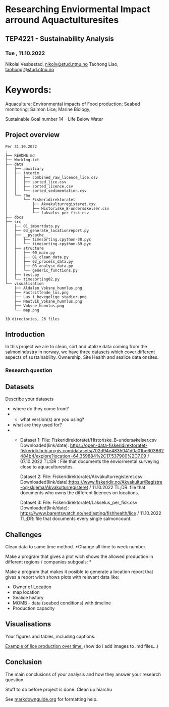 # Researching Enviormental Impact arround Aquactulturesites 
## TEP4221 - Sustainability Analysis
### Tue , 11.10.2022

Nikolai Vesbøstad, nikolv@stud.ntnu.no
Taohong Liao, taohongl@stud.ntnu.no

# Keywords:
Aquaculture; 
Environmental impacts of Food production; 
Seabed monitoring; 
Salmon Lice; 
Marine Biology;

Sustainable Goal number 14 - Life Below Water

## Project overview
```
Per 31.10.2022
.
├── README.md
├── Worklog.txt
├── data
│   ├── auxiliary
│   ├── interim
│   │   ├── combined_raw_licence_lice.csv
│   │   ├── sorted_lice.csv
│   │   ├── sorted_licence.csv
│   │   └── sorted_sedimentation.csv
│   └── raw
│       └── Fiskeridirektoratet
│           ├── Akvakulturregisteret.csv
│           ├── Historiske_B-undersøkelser.csv
│           └── lakselus_per_fisk.csv
├── docs
├── src
│   ├── 01_importdata.py
│   ├── 03_generate_locationreport.py
│   ├── __pycache__
│   │   ├── timesorting.cpython-38.pyc
│   │   └── timesorting.cpython-39.pyc
│   ├── structure
│   │   ├── 00_main.py
│   │   ├── 01_clean_data.py
│   │   ├── 02_process_data.py
│   │   ├── 03_analyse_data.py
│   │   └── generic_functions.py
│   ├── test.py
│   └── timesorting02.py
└── visualisation
    ├── Aldalen_Voksne_hunnlus.png
    ├── Fastsittende_lus.png
    ├── Lus_i_bevegelige stadier.png
    ├── Nautvik_Voksne_hunnlus.png
    ├── Voksne_hunnlus.png
    └── map.png

10 directories, 26 files
```


## Introduction
In this project we are to clean, sort and utalize data coming from the salmonindustry in norway, we have three datasets which cover different aspects of sustainability. Ownership, Site Health and sealice data onsites. 

### Research question
> 



## Datasets
Describe your datasets
* where do they come from?
* * what version(s) are you using?
* what are they used for?
* * Dataset 1: 
    File: Fiskeridirektoratet/Historiske_B-undersøkelser.csv
    Downloaded(link/date): https://open-data-fiskeridirektoratet-fiskeridir.hub.arcgis.com/datasets/702d94e4835041d0a01be603862484b4/explore?location=64.359884%2C17.537900%2C7.09 / 07.10.2022
    TL:DR : File that documents the enviormental surveying close to aquaculturesites.

    Dataset 2: 
    File: Fiskeridirektoratet/Akvakulturregisteret.csv
    Downloaded(link/date):https://www.fiskeridir.no/Akvakultur/Registre-og-skjema/Akvakulturregisteret / 11.10.2022
    TL;DR: file that documents who owns the different licences on locations.

    Dataset 3: 
    File: Fiskeridirektoratet/Lakselus_per_fisk.csv
    Downloaded(link/date): https://www.barentswatch.no/nedlasting/fishhealth/lice / 11.10.2022
    TL;DR: file that documents every single salmoncount.


## Challenges
Clean data to same time method.
    *Change all time to week number.


Make a program that gives a plot wich shows the allowed production in different regions / companies
    subgoals:
        * 

Make a program that makes it posible to generate a location report that gives a report wich shows plots with relevant data like:

* Owner of Location
* map location
* Sealice history
* MOMB - data (seabed conditions) with timeline
* Production capacity
   



## Visualisations
Your figures and tables, including captions.

[Example of lice production over time.](visualisation/Aldalen_Voksne_hunnlus.png)
(how do i add images to .md files...)



## Conclusion
The main conclusions of your analysis and how they answer your research question.

Stuff to do before project is done:
    Clean up hiarchu

See [markdownguide.org](markdownguide.org/basic-syntax) for formatting help.
